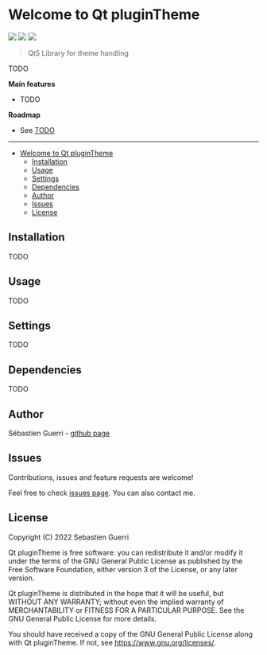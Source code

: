 # Welcome to Qt pluginTheme

[![](https://badgen.net/github/release/sguerri/qt-plugin-theme)](https://github.com/sguerri/qt-plugin-theme/releases/)
[![](https://badgen.net/github/license/sguerri/qt-plugin-theme)](https://www.gnu.org/licenses/)
[![](https://badgen.net/badge/Open%20Source%20%3F/Yes%21/blue?icon=github)](#)

> Qt5 Library for theme handling

TODO

**Main features**
* TODO

**Roadmap**
* See [TODO](https://github.com/sguerri/qt-plugin-theme/blob/main/TODO.md)

---

- [Welcome to Qt pluginTheme](#welcome-to-qt-plugintheme)
  - [Installation](#installation)
  - [Usage](#usage)
  - [Settings](#settings)
  - [Dependencies](#dependencies)
  - [Author](#author)
  - [Issues](#issues)
  - [License](#license)

## Installation

TODO

## Usage

TODO

## Settings

TODO

## Dependencies

TODO

## Author

Sébastien Guerri - [github page](https://github.com/sguerri)

## Issues

Contributions, issues and feature requests are welcome!

Feel free to check [issues page](https://github.com/sguerri/qt-plugin-theme/issues). You can also contact me.

## License

Copyright (C) 2022 Sebastien Guerri

Qt pluginTheme is free software: you can redistribute it and/or modify it under the terms of the GNU General Public License as published by the Free Software Foundation, either version 3 of the License, or any later version.

Qt pluginTheme is distributed in the hope that it will be useful, but WITHOUT ANY WARRANTY; without even the implied warranty of MERCHANTABILITY or FITNESS FOR A PARTICULAR PURPOSE. See the GNU General Public License for more details.

You should have received a copy of the GNU General Public License along with Qt pluginTheme. If not, see <https://www.gnu.org/licenses/>.
